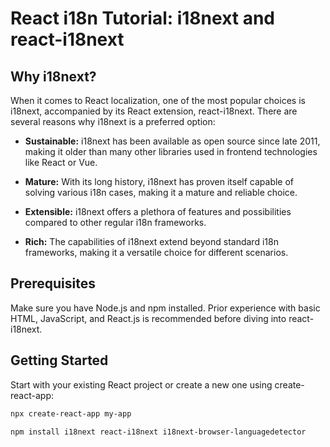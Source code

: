 # React i18n Tutorial: i18next and react-i18next

## Why i18next?

When it comes to React localization, one of the most popular choices is i18next, accompanied by its React extension, react-i18next. There are several reasons why i18next is a preferred option:

- **Sustainable:** i18next has been available as open source since late 2011, making it older than many other libraries used in frontend technologies like React or Vue.

- **Mature:** With its long history, i18next has proven itself capable of solving various i18n cases, making it a mature and reliable choice.

- **Extensible:** i18next offers a plethora of features and possibilities compared to other regular i18n frameworks.

- **Rich:** The capabilities of i18next extend beyond standard i18n frameworks, making it a versatile choice for different scenarios.

## Prerequisites

Make sure you have Node.js and npm installed. Prior experience with basic HTML, JavaScript, and React.js is recommended before diving into react-i18next.

## Getting Started

Start with your existing React project or create a new one using create-react-app:

```bash
npx create-react-app my-app
```

``` bash
npm install i18next react-i18next i18next-browser-languagedetector


